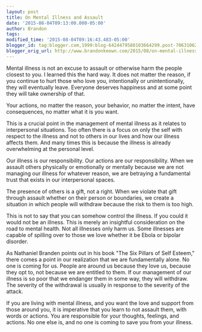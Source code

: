 ```yaml
---
layout: post
title: On Mental Illness and Assault
date: '2015-08-04T09:13:00.000-05:00'
author: Brandon
tags:
modified_time: '2015-08-04T09:16:43.483-05:00'
blogger_id: tag:blogger.com,1999:blog-6424479588103664299.post-706310628288834847
blogger_orig_url: http://www.brandonkeown.com/2015/08/on-mental-illness-and-assault.html
---
```


Mental illness is not an excuse to assault or otherwise harm the people closest to you. I learned this the hard way. It does not matter the reason, if you continue to hurt those who love you, intentionally or unintentionally, they will eventually leave. Everyone deserves happiness and at some point they will take ownership of that.

Your actions, no matter the reason, your behavior, no matter the intent, have consequences, no matter what it is you want.

This is a crucial point in the management of mental illness as it relates to interpersonal situations. Too often there is a focus on only the self with respect to the illness and not to others in our lives and how our illness affects them. And many times this is because the illness is already overwhelming at the personal level.

Our illness is our responsibility. Our actions are our responsibility. When we assault others physically or emotionally or mentally because we are not managing our illness for whatever reason, we are betraying a fundamental trust that exists in our interpersonal spaces.

The presence of others is a gift, not a right. When we violate that gift through assault whether on their person or boundaries, we create a situation in which people will withdraw because the risk to them is too high.

This is not to say that you can somehow control the illness. If you could it would not be an illness. This is merely an insightful consideration on the road to mental health. Not all illnesses only harm us. Some illnesses are capable of spilling over to those we love whether it be Ebola or bipolar disorder.

As Nathaniel Branden points out in his book "The Six Pillars of Self Esteem," there comes a point in our realization that we are fundamentally alone. No one is coming for us. People are around us because they love us, because they opt to, not because we are entitled to them. If our management of our illness is so poor that we endanger them in some way, they will withdraw. The severity of the withdrawal is usually in response to the severity of the attack.

If you are living with mental illness, and you want the love and support from those around you, it is imperative that you learn to not assault them, with words or actions. You are responsible for your thoughts, feelings, and actions. No one else is, and no one is coming to save you from your illness.
